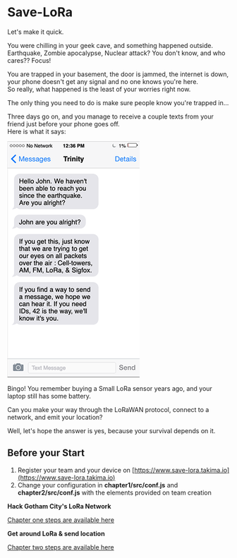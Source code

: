 # Save-LoRa

Let's make it quick.

You were chilling in your geek cave, and something happened outside.  
Earthquake, Zombie apocalypse, Nuclear attack? You don't know, and who cares?? Focus!  
    
You are trapped in your basement, the door is jammed, the internet is down, your phone doesn't get any signal and no one knows you're here.  
So really, what happened is the least of your worries right now.  

The only thing you need to do is make sure people know you're trapped in...  

Three days go on, and you manage to receive a couple texts from your friend just before your phone goes off.  
Here is what it says:

![Phone screenshot](assets/trinity.png)

Bingo! You remember buying a Small LoRa sensor years ago, and your laptop still has some battery.

Can you make your way through the LoRaWAN protocol, connect to a network, and emit your location?

Well, let's hope the answer is yes, because your survival depends on it.


## Before your Start

 1. Register your team and your device on [https://www.save-lora.takima.io](https://www.save-lora.takima.io)
 2. Change your configuration in **chapter1/src/conf.js** and **chapter2/src/conf.js** with the elements provided on team creation


**Hack Gotham City's LoRa Network**

[Chapter one steps are available here](ch1-rescue-hacker.md)


**Get around LoRa & send location**

[Chapter two steps are available here](ch2-geek-victim.md)

